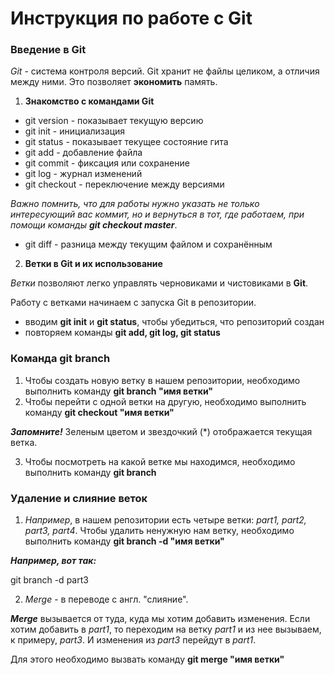 # Инструкция по работе с Git

### Введение в Git

*Git* - система контроля версий. Git хранит не файлы целиком, а отличия между ними. Это позволяет **экономить** память. 

1. **Знакомство с командами Git**
* git version - показывает текущую версию
* git init - инициализация
* git status - показывает текущее состояние гита
* git add - добавление файла
* git commit - фиксация или сохранение
* git log - журнал изменений
* git checkout - переключение между версиями

*Важно помнить, что для работы нужно указать не только интересующий вас коммит, но и вернуться в тот, где работаем, при помощи команды __git checkout master__*.

* git diff - разница между текущим файлом и сохранённым

2. **Ветки в Git и их использование**

*Ветки* позволяют легко управлять черновиками и чистовиками в **Git**.

Работу с ветками начинаем с запуска Git в репозитории.

* вводим **git init** и **git status**, чтобы убедиться, что репозиторий создан
* повторяем команды **git add, git log, git status**

### Команда git branch

1. Чтобы создать новую ветку в нашем репозитории, необходимо выполнить команду **git branch "имя ветки"**
2. Чтобы перейти с одной ветки на другую, необходимо выполнить команду **git checkout "имя ветки"**

**_Запомните!_** Зеленым цветом и звездочкий (*) отображается текущая ветка.

3. Чтобы посмотреть на какой ветке мы находимся, необходимо выполнить команду **git branch**

### Удаление и слияние веток 

1. *Например*, в нашем репозитории есть четыре ветки: _part1, part2, part3, part4_. Чтобы удалить ненужную нам ветку, необходимо выполнить команду **git branch -d "имя ветки"**

**_Например, вот так:_**

git branch -d part3

2. *Merge* - в переводе с англ. "слияние".

**_Merge_** вызывается от туда, куда мы хотим добавить изменения. Если хотим добавить в _part1_, то переходим на ветку _part1_ и из нее вызываем, к примеру, _part3_. И изменения из _part3_ перейдут в _part1_. 

Для этого необходимо вызвать команду **git merge "имя ветки"**

